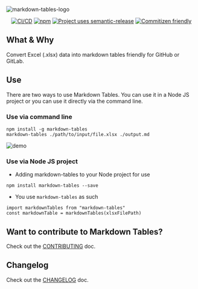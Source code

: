![markdown-tables-logo](./media/markdown-tables-logo.png)

<p align="center">
  <a href="https://github.com/cujarrett/markdown-tables/actions"><img alt="CI/CD" src="https://github.com/cujarrett/markdown-tables/actions/workflows/release.yml/badge.svg"></a>
  <a href="https://www.npmjs.com/package/markdown-tables"><img alt="npm" src="https://img.shields.io/npm/dt/markdown-tables.svg"></a>
  <a href="https://github.com/semantic-release/semantic-release"><img alt="Project uses semantic-release" src="https://img.shields.io/badge/%20%20%F0%9F%93%A6%F0%9F%9A%80-semantic--release-e10079.svg"></a>
  <a href="http://commitizen.github.io/cz-cli/"><img alt="Commitizen friendly" src="https://img.shields.io/badge/commitizen-friendly-brightgreen.svg?"></a>
</p>

## What & Why

Convert Excel (.xlsx) data into markdown tables friendly for GitHub or GitLab.

## Use
There are two ways to use Markdown Tables. You can use it in a Node JS
project or you can use it directly via the command line.

### Use via command line
```
npm install -g markdown-tables
markdown-tables ./path/to/input/file.xlsx ./output.md
```

![demo](https://user-images.githubusercontent.com/16245634/126058164-048b63f0-7dce-445e-a0c5-8d53956b2bea.gif)

### Use via Node JS project

- Adding markdown-tables to your Node project for use

```
npm install markdown-tables --save
```
- You use `markdown-tables` as such
```
import markdownTables from "markdown-tables"
const markdownTable = markdownTables(xlsxFilePath)
```

## Want to contribute to Markdown Tables?
Check out the [CONTRIBUTING](./CONTRIBUTING.md) doc.

## Changelog
Check out the [CHANGELOG](./CHANGELOG.md) doc.
